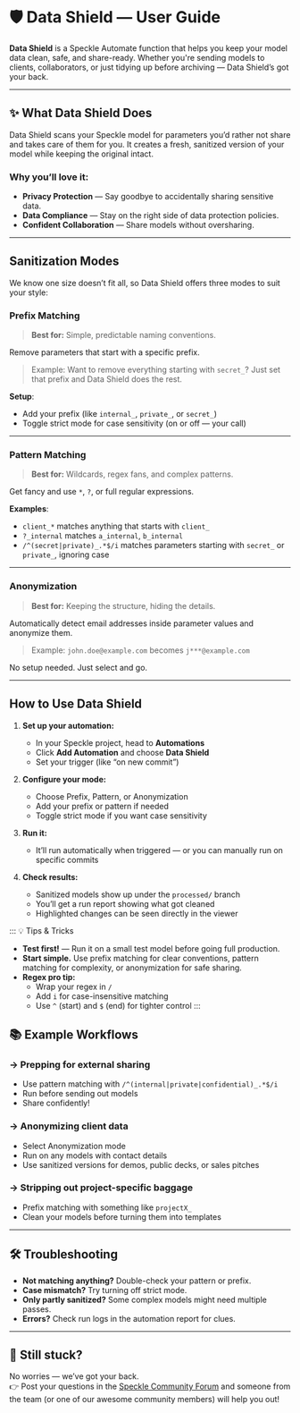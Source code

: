 # 🛡️ Data Shield — User Guide

**Data Shield** is a Speckle Automate function that helps you keep your model data clean, safe, and share-ready. Whether you're sending models to clients, collaborators, or just tidying up before archiving — Data Shield’s got your back.

---

## ✨ What Data Shield Does

Data Shield scans your Speckle model for parameters you’d rather not share and takes care of them for you. It creates a fresh, sanitized version of your model while keeping the original intact.

### Why you’ll love it:
- **Privacy Protection** — Say goodbye to accidentally sharing sensitive data.
- **Data Compliance** — Stay on the right side of data protection policies.
- **Confident Collaboration** — Share models without oversharing.

---

## Sanitization Modes

We know one size doesn’t fit all, so Data Shield offers three modes to suit your style:

### Prefix Matching
> **Best for:** Simple, predictable naming conventions.

Remove parameters that start with a specific prefix.
> Example: Want to remove everything starting with `secret_`? Just set that prefix and Data Shield does the rest.

**Setup**:
- Add your prefix (like `internal_`, `private_`, or `secret_`)
- Toggle strict mode for case sensitivity (on or off — your call)

---

### Pattern Matching
> **Best for:** Wildcards, regex fans, and complex patterns.

Get fancy and use `*`, `?`, or full regular expressions.

**Examples**:
- `client_*` matches anything that starts with `client_`
- `?_internal` matches `a_internal`, `b_internal`
- `/^(secret|private)_.*$/i` matches parameters starting with `secret_` or `private_`, ignoring case

---

### Anonymization
> **Best for:** Keeping the structure, hiding the details.

Automatically detect email addresses inside parameter values and anonymize them.
> Example: `john.doe@example.com` becomes `j***@example.com`

No setup needed. Just select and go.

---

## How to Use Data Shield

1. **Set up your automation:**
    - In your Speckle project, head to **Automations**
    - Click **Add Automation** and choose **Data Shield**
    - Set your trigger (like “on new commit”)

2. **Configure your mode:**
    - Choose Prefix, Pattern, or Anonymization
    - Add your prefix or pattern if needed
    - Toggle strict mode if you want case sensitivity

3. **Run it:**
    - It’ll run automatically when triggered — or you can manually run on specific commits

4. **Check results:**
    - Sanitized models show up under the `processed/` branch
    - You’ll get a run report showing what got cleaned
    - Highlighted changes can be seen directly in the viewer

::: 💡 Tips & Tricks

- **Test first!** — Run it on a small test model before going full production.
- **Start simple.** Use prefix matching for clear conventions, pattern matching for complexity, or anonymization for safe sharing.
- **Regex pro tip:**
    - Wrap your regex in `/`
    - Add `i` for case-insensitive matching
    - Use `^` (start) and `$` (end) for tighter control
:::


## 📚 Example Workflows

### → Prepping for external sharing
- Use pattern matching with `/^(internal|private|confidential)_.*$/i`
- Run before sending out models
- Share confidently!

### → Anonymizing client data
- Select Anonymization mode
- Run on any models with contact details
- Use sanitized versions for demos, public decks, or sales pitches

### → Stripping out project-specific baggage
- Prefix matching with something like `projectX_`
- Clean your models before turning them into templates

---

## 🛠️ Troubleshooting

- **Not matching anything?** Double-check your pattern or prefix.
- **Case mismatch?** Try turning off strict mode.
- **Only partly sanitized?** Some complex models might need multiple passes.
- **Errors?** Check run logs in the automation report for clues.

---

## 🤔 Still stuck?

No worries — we’ve got your back.  
👉 Post your questions in the [Speckle Community Forum](https://speckle.community) and someone from the team (or one of our awesome community members) will help you out!  
